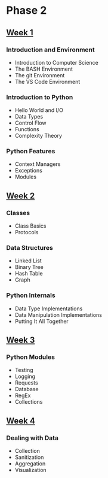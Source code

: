 # Phase 2

## [Week 1](https://github.com/ByteAcademy-Curriculum/Data-Science/tree/master/Slides/Phase%201/Week%201)
### Introduction and Environment
* Introduction to Computer Science
* The BASH Environment
* The git Environment
* The VS Code Environment

### Introduction to Python
* Hello World and I/O
* Data Types
* Control Flow
* Functions
* Complexity Theory

### Python Features
* Context Managers
* Exceptions
* Modules

## [Week 2](https://github.com/ByteAcademy-Curriculum/Data-Science/tree/master/Slides/Phase%201/Week%202)
### Classes
* Class Basics
* Protocols

### Data Structures
* Linked List
* Binary Tree
* Hash Table
* Graph 

### Python Internals
* Data Type Implementations
* Data Manipulation Implementations
* Putting It All Together

## [Week 3](https://github.com/ByteAcademy-Curriculum/Data-Science/tree/master/Slides/Phase%201/Week%203)
### Python Modules
* Testing
* Logging
* Requests
* Database
* RegEx
* Collections

## [Week 4](https://github.com/ByteAcademy-Curriculum/Data-Science/tree/master/Slides/Phase%201/Week%204)
### Dealing with Data
* Collection
* Sanitization
* Aggregation
* Visualization
